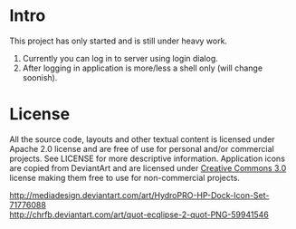 Intro
=====

This project has only started and is still under heavy work.

1. Currently you can log in to server using login dialog.
2. After logging in application is more/less a shell only (will change soonish).

License
=======

All the source code, layouts and other textual content is licensed under Apache 2.0 license
and are free of use for personal and/or commercial projects. See LICENSE for more descriptive 
information. Application icons are copied from DeviantArt and are licensed under
[Creative Commons 3.0](http://creativecommons.org/licenses/by-nc-sa/3.0/)
license making them free to use for non-commercial projects.

http://mediadesign.deviantart.com/art/HydroPRO-HP-Dock-Icon-Set-71776088<br>
http://chrfb.deviantart.com/art/quot-ecqlipse-2-quot-PNG-59941546
